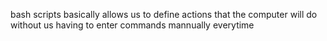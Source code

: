  bash scripts basically allows us to define actions that the computer will do without us having to enter commands mannually everytime
